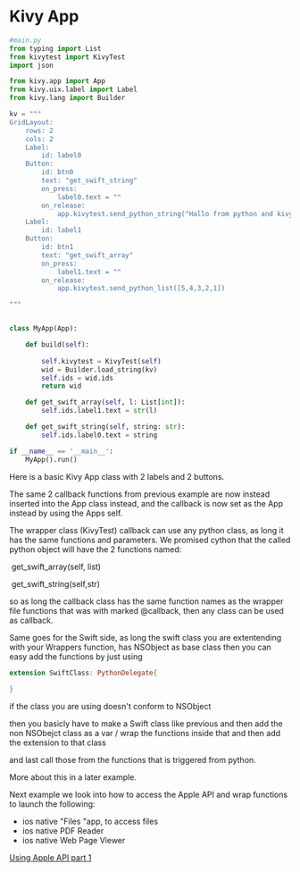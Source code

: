 # Kivy App

```python
#main.py
from typing import List
from kivytest import KivyTest
import json

from kivy.app import App
from kivy.uix.label import Label
from kivy.lang import Builder

kv = """
GridLayout:
    rows: 2
    cols: 2
    Label:
        id: label0
    Button:
        id: btn0
        text: "get_swift_string"
        on_press:
            label0.text = ""
        on_release:
            app.kivytest.send_python_string("Hallo from python and kivy")
    Label:
        id: label1
    Button:
        id: btn1
        text: "get_swift_array"
        on_press:
            label1.text = ""
        on_release:
            app.kivytest.send_python_list([5,4,3,2,1])

"""


class MyApp(App):

    def build(self):
        
        self.kivytest = KivyTest(self)
        wid = Builder.load_string(kv)
        self.ids = wid.ids
        return wid

    def get_swift_array(self, l: List[int]):
        self.ids.label1.text = str(l)

    def get_swift_string(self, string: str):
        self.ids.label0.text = string

if __name__ == '__main__':
    MyApp().run()
```

Here is a basic Kivy App class with 2 labels and 2 buttons.

The same 2 callback functions from previous example are now instead inserted into the App class instead, and the callback is now set as the App instead by using the Apps self.

The wrapper class (KivyTest) callback can use any python class, as long it has the same functions and parameters. We promised cython that the called python object will have the 2 functions named:

​	get_swift_array(self, list)

​	get_swift_string(self,str)

so as long the callback class has the same function names as the wrapper file functions that was with marked @callback, then any class can be used as callback.

Same goes for the Swift side, as long the swift class you are extentending with your Wrappers function, has NSObject as base class then you can easy add the functions by just using 

```swift
extension SwiftClass: PythonDelegate{
    
}
```

if the class you are using doesn't conform to NSObject

then you basicly have to make a Swift class like previous and then add the non NSObejct class as a var / wrap the functions inside that and then add the extension to that class

and last call those from the functions that is triggered from python.

More about this in a later example.

Next example we look into how to access the Apple API and wrap functions to launch the following:

- ios native "Files "app, to access files
- ios native PDF Reader
- ios native Web Page Viewer

[Using Apple API part 1](https://github.com/psychowasp/PythonSwiftLink/tree/main/examples/2%20Using%20Apple%20API%20part%201)